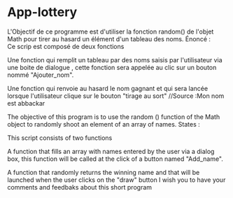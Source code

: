 # App-lottery
L'Objectif de ce programme est d'utiliser la fonction random() de l'objet Math pour tirer au hasard un élément d'un tableau des noms. Énoncé :      
Ce scrip est composé de deux fonctions    

Une fonction qui remplit un tableau par des noms  saisis par l'utilisateur  via une boite de dialogue , cette fonction sera appelée au  clic sur un bouton nommé "Ajouter_nom".    

Une fonction qui renvoie au hasard le nom gagnant et qui sera lancée lorsque l'utilisateur clique sur le  bouton "tirage au sort"     //Source :Mon nom  est abbackar         

The objective of this program is to use the random () function of the Math object to randomly shoot an element of an array of names. States :        

This script consists of two functions      

A function that fills an array with names entered by the user via a dialog box, this function will be called at the click of a button named "Add_name".      

A function that randomly returns the winning name and that will be launched when the user clicks on the "draw" button       I wish you  to have your comments and feedbaks about this short program 
